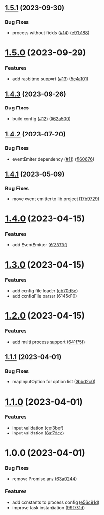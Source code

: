 ## [1.5.1](https://github.com/mloetkemann/prostep-js/compare/v1.5.0...v1.5.1) (2023-09-30)


### Bug Fixes

* process without fields ([#14](https://github.com/mloetkemann/prostep-js/issues/14)) ([e91b188](https://github.com/mloetkemann/prostep-js/commit/e91b188f8c571808383c13c9fa7f2ca899ffbce4))

# [1.5.0](https://github.com/mloetkemann/prostep-js/compare/v1.4.3...v1.5.0) (2023-09-29)


### Features

* add rabbitmq support ([#13](https://github.com/mloetkemann/prostep-js/issues/13)) ([5c4a101](https://github.com/mloetkemann/prostep-js/commit/5c4a101f4812a45db7c88eda71e267ecf88c281e))

## [1.4.3](https://github.com/mloetkemann/prostep-js/compare/v1.4.2...v1.4.3) (2023-09-26)


### Bug Fixes

* build config ([#12](https://github.com/mloetkemann/prostep-js/issues/12)) ([062a500](https://github.com/mloetkemann/prostep-js/commit/062a5000146b37c8e5bc77615fe58a8b03c85c00))

## [1.4.2](https://github.com/mloetkemann/prostep-js/compare/v1.4.1...v1.4.2) (2023-07-20)


### Bug Fixes

* eventEmiter dependency ([#11](https://github.com/mloetkemann/prostep-js/issues/11)) ([f160676](https://github.com/mloetkemann/prostep-js/commit/f160676776be6423c5dcd2c14644ac6784ec87ec))

## [1.4.1](https://github.com/mloetkemann/prostep-js/compare/v1.4.0...v1.4.1) (2023-05-09)


### Bug Fixes

* move event emitter to lib project ([17b9729](https://github.com/mloetkemann/prostep-js/commit/17b97290009082234c1d7f8070dcae05a2b5ff13))

# [1.4.0](https://github.com/mloetkemann/prostep-js/compare/v1.3.0...v1.4.0) (2023-04-15)


### Features

* add EventEmitter ([6f2373f](https://github.com/mloetkemann/prostep-js/commit/6f2373f05b1b744b18e6c890848bb85128b3fe90))

# [1.3.0](https://github.com/mloetkemann/prostep-js/compare/v1.2.0...v1.3.0) (2023-04-15)


### Features

* add config file loader ([cb70d5e](https://github.com/mloetkemann/prostep-js/commit/cb70d5e8f4fb667954612edbce6111fdf2a96c94))
* add configFile parser ([6145d10](https://github.com/mloetkemann/prostep-js/commit/6145d10d3497424e23db545adc95848a781fd408))

# [1.2.0](https://github.com/mloetkemann/prostep-js/compare/v1.1.1...v1.2.0) (2023-04-15)


### Features

* add multi process support ([641f75f](https://github.com/mloetkemann/prostep-js/commit/641f75ff8ca1f5eec8c564b0ff89cdc63c7f192c))

## [1.1.1](https://github.com/mloetkemann/prostep-js/compare/v1.1.0...v1.1.1) (2023-04-01)


### Bug Fixes

* mapInputOption for option list ([3bbd2c0](https://github.com/mloetkemann/prostep-js/commit/3bbd2c0e8f6c86cc5c90b4a07a37da0ec435d75d))

# [1.1.0](https://github.com/mloetkemann/prostep-js/compare/v1.0.0...v1.1.0) (2023-04-01)


### Features

* input validation ([cef3bef](https://github.com/mloetkemann/prostep-js/commit/cef3beff38c7415c0cad817074b278a3653e03e1))
* input validation ([6af7dcc](https://github.com/mloetkemann/prostep-js/commit/6af7dcc2e3009149884fb6950e08a72496546a6c))

# 1.0.0 (2023-04-01)


### Bug Fixes

* remove Promise.any ([63a0244](https://github.com/mloetkemann/prostep-js/commit/63a02443444e804ab494bc67b0d464e104cad7bd))


### Features

* add constants to process config ([e56c91d](https://github.com/mloetkemann/prostep-js/commit/e56c91d96f2e9caa3110ccdbeecb7cb576f67c0f))
* improve task instantiation ([99f781d](https://github.com/mloetkemann/prostep-js/commit/99f781d3a22fefc0c9de258222de7bfd49b18c1a))
